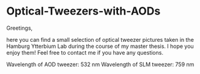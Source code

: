 # Optical-Tweezers-with-AODs

Greetings,

here you can find a small selection of optical tweezer pictures taken in the Hamburg Ytterbium Lab during the course of my master thesis. I hope you enjoy them! Feel free to contact me if you have any questions.

Wavelength of AOD tweezer: 532 nm
Wavelength of SLM tweezer: 759 nm

